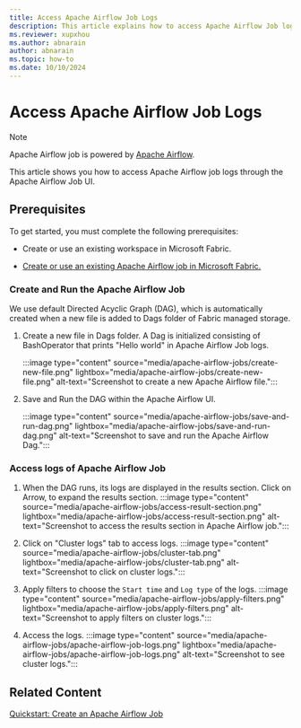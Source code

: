 ```yaml
---
title: Access Apache Airflow Job Logs
description: This article explains how to access Apache Airflow Job logs through Apache Airflow Job UI.
ms.reviewer: xupxhou
ms.author: abnarain
author: abnarain
ms.topic: how-to
ms.date: 10/10/2024
---
```


# Access Apache Airflow Job Logs

> [!NOTE]
> Apache Airflow job is powered by [Apache Airflow](https://airflow.apache.org/).

This article shows you how to access Apache Airflow job logs through the Apache Airflow Job UI. 

## Prerequisites

To get started, you must complete the following prerequisites:

- Create or use an existing workspace in Microsoft Fabric.

- [Create or use an existing Apache Airflow job in Microsoft Fabric.](../data-factory/create-apache-airflow-jobs.md)

### Create and Run the Apache Airflow Job

We use default Directed Acyclic Graph (DAG), which is automatically created when a new file is added to Dags folder of Fabric managed storage.

1. Create a new file in Dags folder. A Dag is initialized consisting of BashOperator that prints "Hello world" in Apache Airflow Job logs.

   :::image type="content" source="media/apache-airflow-jobs/create-new-file.png" lightbox="media/apache-airflow-jobs/create-new-file.png" alt-text="Screenshot to create a new Apache Airflow file.":::

2. Save and Run the DAG within the Apache Airflow UI.

   :::image type="content" source="media/apache-airflow-jobs/save-and-run-dag.png" lightbox="media/apache-airflow-jobs/save-and-run-dag.png" alt-text="Screenshot to save and run the Apache Airflow Dag.":::

### Access logs of Apache Airflow Job

1. When the DAG runs, its logs are displayed in the results section. Click on Arrow, to expand the results section.
   :::image type="content" source="media/apache-airflow-jobs/access-result-section.png" lightbox="media/apache-airflow-jobs/access-result-section.png" alt-text="Screenshot to access the results section in Apache Airflow job.":::

2. Click on "Cluster logs" tab to access logs.
   :::image type="content" source="media/apache-airflow-jobs/cluster-tab.png" lightbox="media/apache-airflow-jobs/cluster-tab.png" alt-text="Screenshot to click on cluster logs.":::

3. Apply filters to choose the `Start time` and `Log type` of the logs.
   :::image type="content" source="media/apache-airflow-jobs/apply-filters.png" lightbox="media/apache-airflow-jobs/apply-filters.png" alt-text="Screenshot to apply filters on cluster logs.":::

4. Access the logs.
   :::image type="content" source="media/apache-airflow-jobs/apache-airflow-job-logs.png" lightbox="media/apache-airflow-jobs/apache-airflow-job-logs.png" alt-text="Screenshot to see cluster logs.":::


## Related Content

[Quickstart: Create an Apache Airflow Job](../data-factory/create-apache-airflow-jobs.md)
